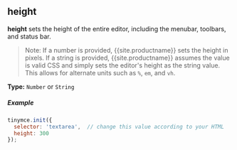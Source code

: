 ## height

**height** sets the height of the entire editor, including the menubar, toolbars, and status bar.

> Note: If a number is provided, {{site.productname}} sets the height in pixels. If a string is provided, {{site.productname}} assumes the value is valid CSS and simply sets the editor's height as the string value. This allows for alternate units such as `%`, `em`, and `vh`.

**Type:** `Number` or `String`

##### Example

```js
tinymce.init({
  selector: 'textarea',  // change this value according to your HTML
  height: 300
});
```
